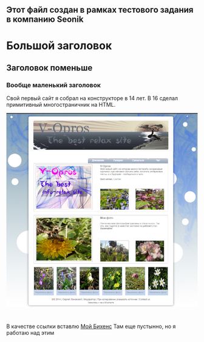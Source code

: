 ## Этот файл создан в рамках тестового задания в компанию Seonik

# Большой заголовок
## Заголовок поменьше
### Вообще маленький заголовок

Свой первый сайт я собрал на конструкторе в 14 лет. В 16 сделал примитивный многостраничник на HTML. 

![Branching](Lanovskyi-site.png)
#
#

В качестве ссылки вставлю [Мой Бихенс](https://www.behance.net/lanovskiy)
Там еще пустынно, но я работаю над этим
